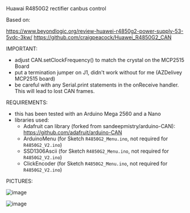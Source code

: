 Huawai R4850G2 rectifier canbus control

   Based on:

   https://www.beyondlogic.org/review-huawei-r4850g2-power-supply-53-5vdc-3kw/
   https://github.com/craigpeacock/Huawei_R4850G2_CAN

   IMPORTANT:

   - adjust CAN.setClockFrequency() to match the crystal on the MCP2515 Board
   - put a termination jumper on J1, didn't work without for me (AZDelivey MCP2515 board)
   - be careful with any Serial.print statements in the onReceive handler. This will lead to lost CAN frames.

   REQUIREMENTS: 
   
   - this has been tested with an Arduino Mega 2560 and a Nano
   - libraries used:
      * Adafruit can library (forked from sandeepmistry/arduino-CAN):
        https://github.com/adafruit/arduino-CAN
      * ArduinoMenu (for Sketch `R4850G2_Menu.ino`, not required for `R4850G2_V2.ino`)
      * SSD1306Ascii (for Sketch `R4850G2_Menu.ino`, not required for `R4850G2_V2.ino`)
      * ClickEncoder (for Sketch `R4850G2_Menu.ino`, not required for `R4850G2_V2.ino`)

   PICTURES:

![image](https://github.com/haklein/r4850g2_arduino/assets/4569994/4e9a6961-6cf1-44dc-b249-fee5d6895d06)

![image](https://github.com/haklein/r4850g2_arduino/assets/4569994/0b62c0eb-7f6b-4b83-9882-98f3fad1fb27)
